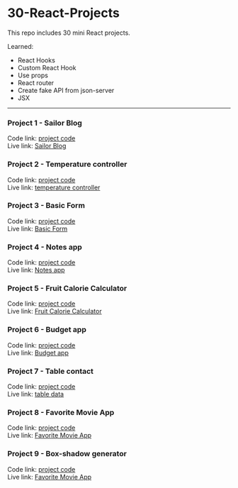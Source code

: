 # 30-React-Projects
This repo includes 30 mini React projects.

Learned:
* React Hooks
* Custom React Hook
* Use props
* React router
* Create fake API from json-server
* JSX

---

### Project 1 - Sailor Blog
Code link:
[project code]()
</br>
Live link:
[Sailor Blog]()

### Project 2 - Temperature controller
Code link:
[project code](https://replit.com/@SalanLee/Temperature-controller#src/App.js)
</br>
Live link:
[temperature controller](https://temperature-controller.salanlee.repl.co/)

### Project 3 - Basic Form
Code link:
[project code](https://replit.com/@SalanLee/Basic-Form-1#src/App.js)
</br>
Live link:
[Basic Form](https://basic-form-1.salanlee.repl.co/)

### Project 4 - Notes app
Code link:
[project code](https://replit.com/@SalanLee/Notes-app#src/components/NotesList.js)
</br>
Live link:
[Notes app](https://notes-app.salanlee.repl.co/)

### Project 5 - Fruit Calorie Calculator
Code link:
[project code](https://github.com/matintynn/30-React-Projects/tree/project-5-calorie-calculator/calorie-calculator)
</br>
Live link:
[Fruit Calorie Calculator](https://fruit-calorie-calculator.salanlee.repl.co/)

### Project 6 - Budget app
Code link:
[project code](https://github.com/matintynn/30-React-Projects/tree/project-6-budget-app)
</br>
Live link:
[Budget app](https://budget-app-2.salanlee.repl.co/)

### Project 7 - Table contact
Code link:
[project code]()
</br>
Live link:
[table data]()

### Project 8 - Favorite Movie App
Code link:
[project code](https://github.com/matintynn/30-React-Projects/tree/project-8-movie-search-app/movie-search)
</br>
Live link:
[Favorite Movie App](https://movie-search-app.salanlee.repl.co/)

### Project 9 - Box-shadow generator
Code link:
[project code](https://github.com/matintynn/30-React-Projects/tree/project-9-boxshadow-generator/boxshadow-generator)
</br>
Live link:
[Favorite Movie App](https://box-shadow-generator.salanlee.repl.co/)